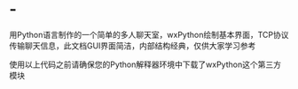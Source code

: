 # -
用Python语言制作的一个简单的多人聊天室，wxPython绘制基本界面，TCP协议传输聊天信息，此文档GUI界面简洁，内部结构经典，仅供大家学习参考

使用以上代码之前请确保您的Python解释器环境中下载了wxPython这个第三方模块

